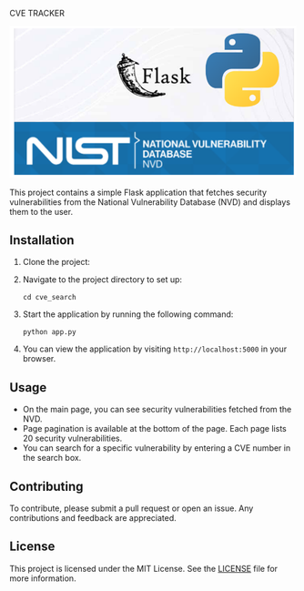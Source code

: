 CVE TRACKER

 ![](readme.png)

This project contains a simple Flask application that fetches security vulnerabilities from the National Vulnerability Database (NVD) and displays them to the user.

## Installation

1. Clone the project:
2. Navigate to the project directory to set up:

    ```
    cd cve_search
    ```

3. Start the application by running the following command:

    ```
    python app.py
    ```

4. You can view the application by visiting `http://localhost:5000` in your browser.

## Usage

- On the main page, you can see security vulnerabilities fetched from the NVD.
- Page pagination is available at the bottom of the page. Each page lists 20 security vulnerabilities.
- You can search for a specific vulnerability by entering a CVE number in the search box.

## Contributing

To contribute, please submit a pull request or open an issue. Any contributions and feedback are appreciated.

## License

This project is licensed under the MIT License. See the [LICENSE](LICENSE) file for more information.
